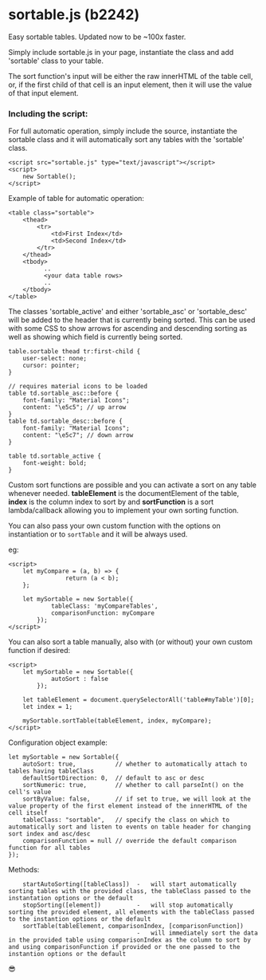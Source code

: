 # sortable.js (b2242)

Easy sortable tables. Updated now to be ~100x faster.

Simply include sortable.js in your page, instantiate the class and add 'sortable' class to your table.

The sort function's input will be either the raw innerHTML of the table cell, or, if the first child of that cell is an input element, then it will use the value of that input element.

### Including the script:

For full automatic operation, simply include the source, instantiate the sortable class and it will automatically sort any tables with the 'sortable' class.

```
<script src="sortable.js" type="text/javascript"></script>
<script>
	new Sortable();
</script>
```

Example of table for automatic operation:

```
<table class="sortable">
	<thead>
		<tr>
			<td>First Index</td>
			<td>Second Index</td>
		</tr>
	</thead>
	<tbody>
		  ..
		  <your data table rows>
		  ..
	</tbody>
</table>
```

The classes 'sortable_active' and either 'sortable_asc' or 'sortable_desc' will be added to the header that is currently being sorted. This can be used with some CSS to show arrows for ascending and descending sorting as well as showing which field is currently being sorted.

```
table.sortable thead tr:first-child {
	user-select: none;
	cursor: pointer;
}

// requires material icons to be loaded
table td.sortable_asc::before {
	font-family: "Material Icons";
	content: "\e5c5"; // up arrow
}
table td.sortable_desc::before {
	font-family: "Material Icons";
	content: "\e5c7"; // down arrow
}

table td.sortable_active {
	font-weight: bold;
}
```

Custom sort functions are possible and you can activate a sort on any table whenever needed. **tableElement** is the documentElement of the table, **index** is the column index to sort by and **sortFunction** is a sort lambda/callback allowing you to implement your own sorting function.

You can also pass your own custom function with the options on instantiation or to `sortTable` and it will be always used.

eg:

```
<script>
	let myCompare = (a, b) => {
				return (a < b);
	};

	let mySortable = new Sortable({
			tableClass: 'myCompareTables',
			comparisonFunction: myCompare
		});
</script>
```

You can also sort a table manually, also with (or without) your own custom function if desired:

```
<script>
	let mySortable = new Sortable({
			autoSort : false
		});

	let tableElement = document.querySelectorAll('table#myTable')[0];
	let index = 1;

	mySortable.sortTable(tableElement, index, myCompare);
</script>
```

Configuration object example:

	let mySortable = new Sortable({
		autoSort: true, 		  // whether to automatically attach to tables having tableClass
		defaultSortDirection: 0,  // default to asc or desc
		sortNumeric: true,        // whether to call parseInt() on the cell's value
		sortByValue: false,       // if set to true, we will look at the value property of the first element instead of the innerHTML of the cell itself
		tableClass: "sortable",   // specify the class on which to automatically sort and listen to events on table header for changing sort index and asc/desc
		comparisonFunction = null // override the default comparison function for all tables
	});

Methods:

```
	startAutoSorting([tableClass])	-	will start automatically sorting tables with the provided class, the tableClass passed to the instantation options or the default
	stopSorting([element])			-	will stop automatically sorting the provided element, all elements with the tableClass passed to the instantion options or the default
	sortTable(tableElement, comparisonIndex, [comparisonFunction])
									-	will immediately sort the data in the provided table using comparisonIndex as the column to sort by and using comparisonFunction if provided or the one passed to the instantion options or the default
```

😎